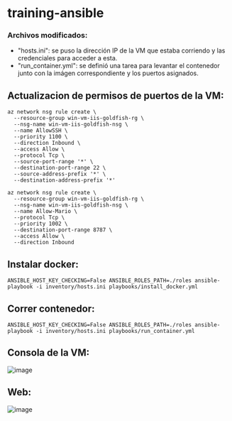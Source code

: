 # training-ansible

### Archivos modificados:

- "hosts.ini": se puso la dirección IP de la VM que estaba corriendo y las credenciales para acceder a esta.
- "run_container.yml": se definió una tarea para levantar el contenedor junto con la imágen correspondiente y los puertos asignados.

## Actualizacion de permisos de puertos de la VM:
```
az network nsg rule create \
  --resource-group win-vm-iis-goldfish-rg \
  --nsg-name win-vm-iis-goldfish-nsg \
  --name AllowSSH \
  --priority 1100 \
  --direction Inbound \
  --access Allow \
  --protocol Tcp \
  --source-port-range '*' \
  --destination-port-range 22 \
  --source-address-prefix '*' \
  --destination-address-prefix '*'
```

```
az network nsg rule create \
  --resource-group win-vm-iis-goldfish-rg \
  --nsg-name win-vm-iis-goldfish-nsg \
  --name Allow-Mario \
  --protocol Tcp \
  --priority 1002 \
  --destination-port-range 8787 \
  --access Allow \
  --direction Inbound
```

## Instalar docker:

`ANSIBLE_HOST_KEY_CHECKING=False ANSIBLE_ROLES_PATH=./roles ansible-playbook -i inventory/hosts.ini playbooks/install_docker.yml`

## Correr contenedor:
`ANSIBLE_HOST_KEY_CHECKING=False ANSIBLE_ROLES_PATH=./roles ansible-playbook -i inventory/hosts.ini playbooks/run_container.yml`




## Consola de la VM:

![image](https://github.com/user-attachments/assets/ada000f3-b143-4118-9366-9116f08d82a3)


## Web:

![image](https://github.com/user-attachments/assets/641854ea-58c5-4ab1-a54e-5ac06471a8a0)
